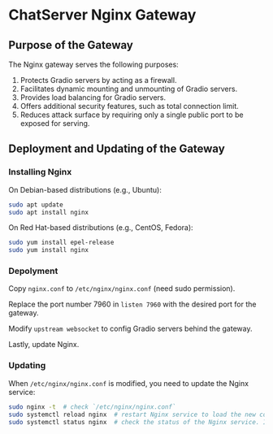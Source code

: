 # ChatServer Nginx Gateway

## Purpose of the Gateway

The Nginx gateway serves the following purposes:

1. Protects Gradio servers by acting as a firewall.
2. Facilitates dynamic mounting and unmounting of Gradio servers.
3. Provides load balancing for Gradio servers.
4. Offers additional security features, such as total connection limit.
5. Reduces attack surface by requiring only a single public port to be exposed for serving.

## Deployment and Updating of the Gateway

### Installing Nginx

On Debian-based distributions (e.g., Ubuntu):

```bash
sudo apt update
sudo apt install nginx
```
On Red Hat-based distributions (e.g., CentOS, Fedora):

```bash
sudo yum install epel-release
sudo yum install nginx
```

### Depolyment

Copy `nginx.conf` to `/etc/nginx/nginx.conf` (need sudo permission).

Replace the port number 7960 in `listen 7960` with the desired port for the gateway.

Modify `upstream websocket` to config Gradio servers behind the gateway.

Lastly, update Nginx.

### Updating

When `/etc/nginx/nginx.conf` is modified, you need to update the Nginx service:

```bash
sudo nginx -t  # check `/etc/nginx/nginx.conf`
sudo systemctl reload nginx  # restart Nginx service to load the new config
sudo systemctl status nginx  # check the status of the Nginx service. It should be active (running).
```

